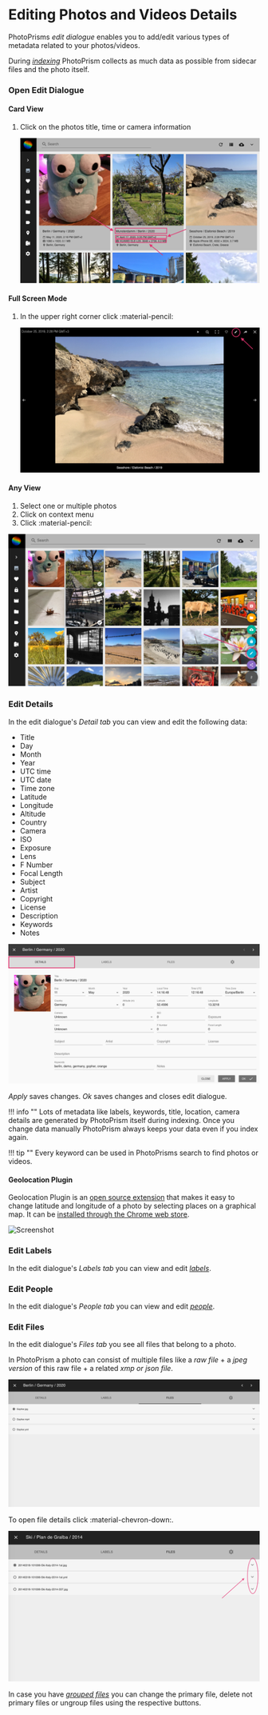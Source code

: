 # Editing Photos and Videos Details #

PhotoPrisms *edit dialogue* enables you to add/edit various types of metadata related to your photos/videos.

During [*indexing*](../index.md) PhotoPrism collects as much data as possible from sidecar files and the photo itself.

### Open Edit Dialogue ###

#### Card View ####

1. Click on the photos title, time or camera information

    ![Screenshot](img/edit-open-1.png)

#### Full Screen Mode ####

1. In the upper right corner click :material-pencil:

    ![Screenshot](img/edit-open-2.png)

#### Any View ####

1. Select one or multiple photos
2. Click on context menu
3. Click :material-pencil:

![Screenshot](img/edit-open-3.png)

### Edit Details ###
In the edit dialogue's *Detail tab* you can view and edit the following data:

* Title
* Day
* Month
* Year
* UTC time
* UTC date
* Time zone
* Latitude
* Longitude
* Altitude
* Country
* Camera
* ISO
* Exposure
* Lens
* F Number
* Focal Length
* Subject
* Artist
* Copyright
* License
* Description
* Keywords
* Notes

![Screenshot](img/edit-details.png)

*Apply* saves changes. *Ok* saves changes and closes edit dialogue.

!!! info ""
    Lots of metadata like labels, keywords, title, location, camera details are generated by PhotoPrism 
    itself during indexing. Once you change data manually PhotoPrism always keeps your data even if you index again.
    
!!! tip ""
    Every keyword can be used in PhotoPrisms search to find photos or videos.
    
#### Geolocation Plugin ####

Geolocation Plugin is an [open source extension](https://github.com/andyvalerio/photoprism-geolocation) that makes it easy to change latitude and longitude of a photo by selecting places on a graphical map. It can be [installed through the Chrome web store](https://chrome.google.com/webstore/detail/geolocation-plugin-for-ph/oggmpodnbdcmfiognbkkeffacpeaifch).

![Screenshot](https://valerio.nu/maps/geolocation.jpg)
    
### Edit Labels ###
In the edit dialogue's *Labels tab* you can view and edit [*labels*](labels.md).

### Edit People ###
In the edit dialogue's *People tab* you can view and edit [*people*](people.md).

### Edit Files ###
In the edit dialogue's *Files tab* you see all files that belong to a photo.

In PhotoPrism a photo can consist of multiple files like a *raw file* + a *jpeg version* of this raw file + a related *xmp or json file*.

![Screenshot](img/files-1.png)

To open file details click :material-chevron-down:.

![Screenshot](img/group-2.png)

In case you have [*grouped files*](stacks.md) you can change the primary file, delete not primary files or ungroup files using the respective buttons.


